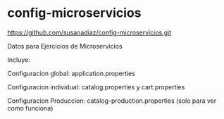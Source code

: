 # config-microservicios
https://github.com/susanadiaz/config-microservicios.git

Datos para Ejercicios de Microservicios

Incluye:

Configuracion global: application.properties

Configuracion individual: catalog.properties y cart.properties

Configuracion Produccion: catalog-production.properties (solo para ver como funciona)
